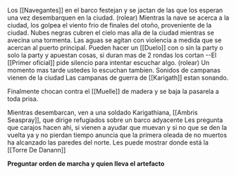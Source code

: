 Los [[Navegantes]] en el barco festejan y se jactan de las <travesuras> que los esperan una vez desembarquen en la ciudad. (rolear)
Mientras la nave se acerca a la ciudad, los golpea el viento frio de finales del otoño, proveniente de la ciudad. Nubes negras cubren el cielo mas alla de la ciudad mientras se avecina una tormenta. Las aguas se agitan con violencia a medida que se acercan al puerto principal.
Pueden hacer un [[Duelo]] con o sin la party o solo la party y apuestan cosas, si duran mas de 2 rondas los cortan
--El [[Primer oficial]] pide silencio para intentar escuchar algo. (rolear)
Un momento mas tarde ustedes lo escuchan tambien. Sonidos de campanas vienen de la ciudad
Las campanas de guerra de [[Karigath]] estan sonando. 

<La cubierta superior cobra vida cuando se izan las velas y el barco atraviesa el agua.> 

Finalmente chocan contra el [[Muelle]] de madera y se baja la pasarela a toda prisa.

<Puede arrancar aca>

Mientras desembarcan, ven a
una soldado Karigathiana, [[Ambris Seaspray]], que dirige refugiados sobre un barco adyacente
Les pregunta que carajos hacen ahi, si vienen a ayudar que muevan y si no que se den la vuelta ya y no pierdan tiempo
anuncia que la primera oleada de no muertos ha alcanzado las paredes del norte.
Les puede mostrar donde está la [[Torre De Danann]]

**Preguntar orden de marcha y quien lleva el artefacto**